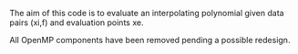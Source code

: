 The aim of this code is to evaluate an interpolating polynomial 
given data pairs (xi,f) and evaluation points xe.

All OpenMP components have been removed pending a possible redesign.
